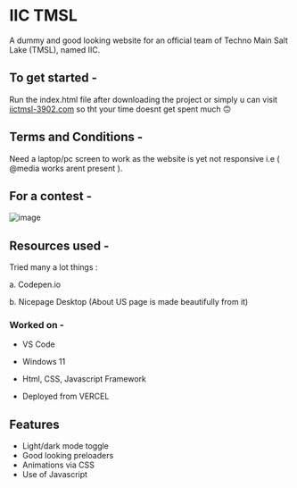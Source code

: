 # IIC TMSL 

A dummy and good looking website for an official team of Techno Main Salt Lake (TMSL), named IIC.

## To get started - 

Run the index.html file after downloading the project or simply u can visit <a target="_blank" href="https://iic-tmsl-3902.vercel.app/">iictmsl-3902.com</a> so tht your time doesnt get spent much 🙃

## Terms and Conditions - 

Need a laptop/pc screen to work as the website is yet not responsive i.e  ( @media works arent present ).

## For a contest -

![image](https://user-images.githubusercontent.com/111780029/218451295-fc8e463c-9d89-4b2c-b26c-1c01fa47d729.png)



## Resources used - 

Tried many a lot things :

a. Codepen.io

b. Nicepage Desktop (About US page is made beautifully from it)



### Worked on -

- VS Code

- Windows 11

- Html, CSS, Javascript Framework

- Deployed from VERCEL

## Features

- Light/dark mode toggle
- Good looking preloaders
- Animations via CSS 
- Use of Javascript


